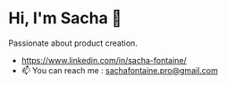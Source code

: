 <h1>Hi, I'm Sacha 👋</h1>

Passionate about product creation.
- https://www.linkedin.com/in/sacha-fontaine/
- 📫 You can reach me : sachafontaine.pro@gmail.com
